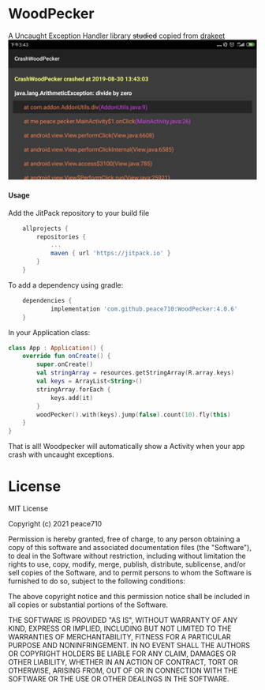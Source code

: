 # WoodPecker
A Uncaught Exception Handler library ~~studied~~ copied from [drakeet](https://github.com/drakeet)
![WoodPecker](https://github.com/peace710/WoodPecker/blob/master/screenshots/device-2019-08-30-154348.png)

#### Usage


Add the JitPack repository to your build file
```groovy
	allprojects {
		repositories {
			...
			maven { url 'https://jitpack.io' }
		}
	}
```

To add a dependency using gradle:

```groovy
	dependencies {
	        implementation 'com.github.peace710:WoodPecker:4.0.6'
	}
```

In your Application class:
```kotlin
class App : Application() {
    override fun onCreate() {
        super.onCreate()
        val stringArray = resources.getStringArray(R.array.keys)
        val keys = ArrayList<String>()
        stringArray.forEach {
            keys.add(it)
        }
        woodPecker().with(keys).jump(false).count(10).fly(this)
    }
}
```

That is all! Woodpecker will automatically show a Activity when your app crash with uncaught exceptions.

License
=======
MIT License

Copyright (c) 2021 peace710

Permission is hereby granted, free of charge, to any person obtaining a copy
of this software and associated documentation files (the "Software"), to deal
in the Software without restriction, including without limitation the rights
to use, copy, modify, merge, publish, distribute, sublicense, and/or sell
copies of the Software, and to permit persons to whom the Software is
furnished to do so, subject to the following conditions:

The above copyright notice and this permission notice shall be included in all
copies or substantial portions of the Software.

THE SOFTWARE IS PROVIDED "AS IS", WITHOUT WARRANTY OF ANY KIND, EXPRESS OR
IMPLIED, INCLUDING BUT NOT LIMITED TO THE WARRANTIES OF MERCHANTABILITY,
FITNESS FOR A PARTICULAR PURPOSE AND NONINFRINGEMENT. IN NO EVENT SHALL THE
AUTHORS OR COPYRIGHT HOLDERS BE LIABLE FOR ANY CLAIM, DAMAGES OR OTHER
LIABILITY, WHETHER IN AN ACTION OF CONTRACT, TORT OR OTHERWISE, ARISING FROM,
OUT OF OR IN CONNECTION WITH THE SOFTWARE OR THE USE OR OTHER DEALINGS IN THE
SOFTWARE.


